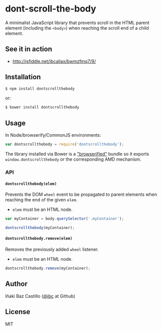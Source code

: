 # dont-scroll-the-body

A minimalist JavaScript library that prevents scroll in the HTML parent element (including the `<body>`) when reaching the scroll end of a child element.


## See it in action

* http://jsfiddle.net/ibcaliax/bwmzfmq7/9/


## Installation

```bash
$ npm install dontscrollthebody
```

or:

```bash
$ bower install dontscrollthebody
```


## Usage

In Node/browserify/CommonJS environments:

```js
var dontscrollthebody = require('dontscrollthebody');
```

The library installed via Bower is a ["browserified"](http://browserify.org) bundle so it exports `window.dontscrollthebody` or the corresponding AMD mechanism.


### API


#### `dontscrollthebody(elem)`

Prevents the DOM `wheel` event to be propagated to parent elements when reaching the end of the given `elem`.

* `elem` must be an HTML node.

```js
var myContainer = body.querySelector('.myContainer');

dontscrollthebody(myContainer);
```


#### `dontscrollthebody.remove(elem)`

Removes the previously added `wheel` listener.

* `elem` must be an HTML node.

```js
dontscrollthebody.remove(myContainer);
```



## Author

Iñaki Baz Castillo ([@ibc](https://github.com/ibc/) at Github)


## License

MIT
